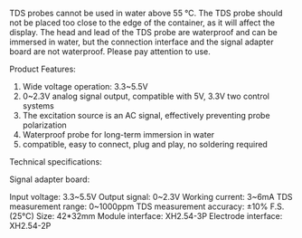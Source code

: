 TDS probes cannot be used in water above 55 °C.
The TDS probe should not be placed too close to the edge of the container, as it will affect the display.
The head and lead of the TDS probe are waterproof and can be immersed in water, but the connection interface and the signal adapter board are not waterproof. Please pay attention to use.
 
Product Features:
 
1. Wide voltage operation: 3.3~5.5V
2. 0~2.3V analog signal output, compatible with 5V, 3.3V two control systems
3. The excitation source is an AC signal, effectively preventing probe polarization
4. Waterproof probe for long-term immersion in water
5. compatible, easy to connect, plug and play, no soldering required

Technical specifications:
 
Signal adapter board:
 
Input voltage: 3.3~5.5V
Output signal: 0~2.3V
Working current: 3~6mA
TDS measurement range: 0~1000ppm
TDS measurement accuracy: ±10% F.S. (25°C)
Size: 42*32mm
Module interface: XH2.54-3P
Electrode interface: XH2.54-2P 